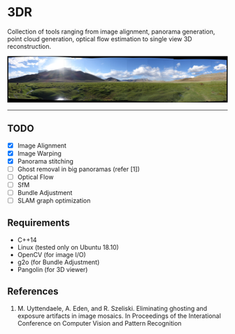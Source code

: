 # 3DR
Collection of tools ranging from image alignment, panorama generation, point cloud generation, optical flow estimation to single view 3D reconstruction.

<p align="center"><img width="100%" height="50%" src="imgs/results/panorama/field_focal_length_2600_spherical.jpg"/></p>

---
## TODO
- [x] Image Alignment
- [x] Image Warping
- [x] Panorama stitching
- [ ] Ghost removal in big panoramas (refer [1])
- [ ] Optical Flow
- [ ] SfM
- [ ] Bundle Adjustment
- [ ] SLAM graph optimization

## Requirements
- C++14
- Linux (tested only on Ubuntu 18.10)
- OpenCV (for image I/O)
- g2o (for Bundle Adjustment)
- Pangolin (for 3D viewer)

## References
1. M. Uyttendaele, A. Eden, and R. Szeliski.
    Eliminating ghosting and exposure artifacts in image mosaics.
    In Proceedings of the Interational Conference on Computer Vision and Pattern Recognition
